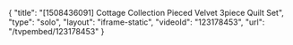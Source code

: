 {
    "title": "[1508436091] Cottage Collection Pieced Velvet 3piece Quilt Set",
    "type": "solo",
    "layout": "iframe-static",
    "videoId": "123178453",
    "url": "\/tvpembed\/123178453"
}